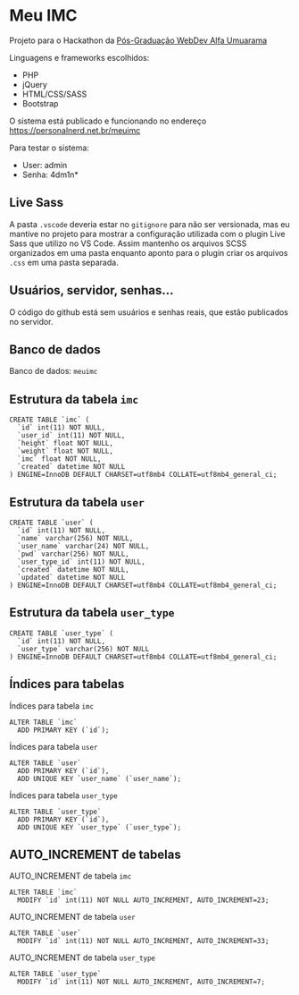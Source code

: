 # Meu IMC

Projeto para o Hackathon da [Pós-Graduação WebDev Alfa Umuarama](https://webdev.alfaumuarama.edu.br/)

Linguagens e frameworks escolhidos:

- PHP
- jQuery
- HTML/CSS/SASS
- Bootstrap

O sistema está publicado e funcionando no endereço https://personalnerd.net.br/meuimc

Para testar o sistema:

- User: admin
- Senha: 4dm1n\*

## Live Sass

A pasta `.vscode` deveria estar no `gitignore` para não ser versionada, mas eu mantive no projeto para mostrar a configuração utilizada com o plugin Live Sass que utilizo no VS Code. Assim mantenho os arquivos SCSS organizados em uma pasta enquanto aponto para o plugin criar os arquivos `.css` em uma pasta separada.

## Usuários, servidor, senhas...

O código do github está sem usuários e senhas reais, que estão publicados no servidor.

## Banco de dados

Banco de dados: `meuimc`

## Estrutura da tabela `imc`

```
CREATE TABLE `imc` (
  `id` int(11) NOT NULL,
  `user_id` int(11) NOT NULL,
  `height` float NOT NULL,
  `weight` float NOT NULL,
  `imc` float NOT NULL,
  `created` datetime NOT NULL
) ENGINE=InnoDB DEFAULT CHARSET=utf8mb4 COLLATE=utf8mb4_general_ci;
```

## Estrutura da tabela `user`

```
CREATE TABLE `user` (
  `id` int(11) NOT NULL,
  `name` varchar(256) NOT NULL,
  `user_name` varchar(24) NOT NULL,
  `pwd` varchar(256) NOT NULL,
  `user_type_id` int(11) NOT NULL,
  `created` datetime NOT NULL,
  `updated` datetime NOT NULL
) ENGINE=InnoDB DEFAULT CHARSET=utf8mb4 COLLATE=utf8mb4_general_ci;
```

## Estrutura da tabela `user_type`

```
CREATE TABLE `user_type` (
  `id` int(11) NOT NULL,
  `user_type` varchar(256) NOT NULL
) ENGINE=InnoDB DEFAULT CHARSET=utf8mb4 COLLATE=utf8mb4_general_ci;
```

## Índices para tabelas

Índices para tabela `imc`

```
ALTER TABLE `imc`
  ADD PRIMARY KEY (`id`);
```

Índices para tabela `user`

```
ALTER TABLE `user`
  ADD PRIMARY KEY (`id`),
  ADD UNIQUE KEY `user_name` (`user_name`);
```

Índices para tabela `user_type`

```
ALTER TABLE `user_type`
  ADD PRIMARY KEY (`id`),
  ADD UNIQUE KEY `user_type` (`user_type`);
```

## AUTO_INCREMENT de tabelas

AUTO_INCREMENT de tabela `imc`

```
ALTER TABLE `imc`
  MODIFY `id` int(11) NOT NULL AUTO_INCREMENT, AUTO_INCREMENT=23;
```

AUTO_INCREMENT de tabela `user`

```
ALTER TABLE `user`
  MODIFY `id` int(11) NOT NULL AUTO_INCREMENT, AUTO_INCREMENT=33;
```

AUTO_INCREMENT de tabela `user_type`

```
ALTER TABLE `user_type`
  MODIFY `id` int(11) NOT NULL AUTO_INCREMENT, AUTO_INCREMENT=7;
```
